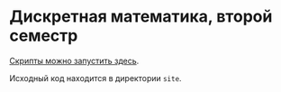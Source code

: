 # Дискретная математика, второй семестр

[Скрипты можно запустить здесь](https://tuzserik.github.io/StolenDiscreteMath/#/).

Исходный код находится в директории `site`.
